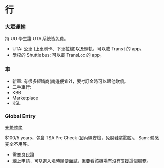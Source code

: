 # 行

### 大眾運輸

持 UU 學生證 UTA 系統皆免費。

- UTA: 公車 (上車刷卡、下車拉線)以及輕軌，可以載 Transit 的 app。
- 學校的 Shuttle bus: 可以載 TransLoc 的 app。

### 車

- 新車: 有很多經銷商(南邊便宜?)，要付訂金時可以跟他砍價。
- 二手車行:
 - KBB
 - Marketplace
 - KSL

### Global Entry

[完整教學](https://holyisland.blog/global-entry-and-tsa-precheck/)

$100/5 years，包含 TSA Pre Check (國內線安檢，免脫鞋拿電腦)。
Sam: 體感完全不用等。

- 需要良民證
- [線上申請](https://ttp.cbp.dhs.gov/)，可以選入境時順便面試，但要看該機場有沒有支援這個服務。

